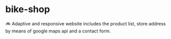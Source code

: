 # bike-shop
:bike:
Adaptive and responsive website includes the product list, store address by means of google maps api and a contact form.
